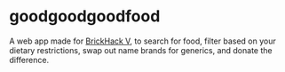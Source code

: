 # goodgoodgoodfood

A web app made for [BrickHack V](https://brickhack.io/), to search for food, filter based on your dietary restrictions, swap out name brands for generics, and donate the difference.
